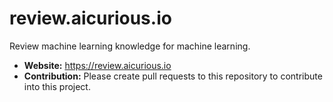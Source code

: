 # review.aicurious.io

Review machine learning knowledge for machine learning.

- **Website:** <https://review.aicurious.io>
- **Contribution:** Please create pull requests to this repository to contribute into this project.
